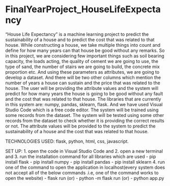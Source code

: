 # FinalYearProject_HouseLifeExpectancy

“House Life Expectancy” is a machine learning project to predict the sustainability of a house and to predict the cost that was related to that house. 
While constructing a house, we take multiple things into count and define for how many years can that house be good without any remarks. 
So in this project, we are considering few important things such as 
        soil bearing capacity,
        the loads acting, 
        the quality of cement we are going to use, 
        the type of sand, 
        the number of stairs we are going to build, 
        the concrete mix proportion etc. 
And using these parameters as attributes, we are going to develop a dataset. 
And there will be two other columns which mention the number of years a house can sustain and the price that was related to the house.
The user will be providing the attribute values and the system will predict for how many years the house is going to be good without any fault and the cost that was related to that house.
The libraries that are currently in this system are:
        numpy,
        pandas,
        sklearn,
        flask.
And we have used Visual Studio Code which is a free code editor.
The system will be trained using some records from the dataset. The system will be tested using some other records from the dataset to check whether it is providing the correct results or not. The attribute values will be provided to the system to predict the sustainability of a house and the cost that was related to that house.



TECHNOLOGIES USED:
      flask,
      python,
      html,
      css,
      javascript.
      
      
      
SET UP:
     1. open the code in Visual Studio Code and 
     2. open a new terminal and 
     3. run the installation command for all libraries which are used
        - pip install flask
        - pip install numpy
        - pip install pandas
        - pip install sklearn
     4. run one of the command to open the application in localhost(every system does not accept all of the below commands .i.e, one of the command works to open the website)
        - flask run    (or)
        - python -m flask run     (or)
        - python app.py

